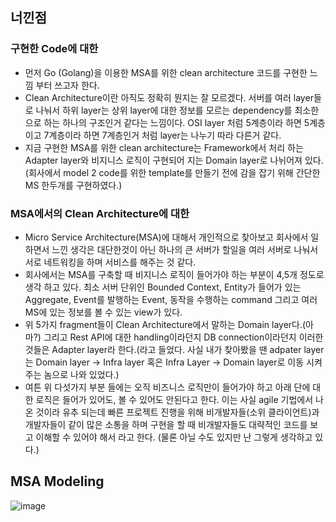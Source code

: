 ## 너낀점 

### 구현한 Code에 대한 
- 먼저 Go (Golang)을 이용한 MSA를 위한 clean architecture 코드를 구현한 느낌 부터 쓰고자 한다. 
- Clean Architecture이란 아직도 정확히 뭔지는 잘 모르겠다. 서버를 여러 layer들로 나눠서 하위 layer는 상위 layer에 대한 정보를 모르는 dependency를 최소한으로 하는 하나의 구조인거 같다는 느낌이다. OSI layer 처럼 5계층이라 하면 5계층이고 7계층이라 하면 7계층인거 처럼 layer는 나누기 따라 다른거 같다. 
- 지금 구현한 MSA를 위한 clean architecture는 Framework에서 처리 하는 Adapter layer와 비지니스 로직이 구현되어 지는 Domain layer로 나뉘어져 있다. (회사에서 model 2 code를 위한 template를 만들기 전에 감을 잡기 위해 간단한 MS 한두개를 구현하였다.)

### MSA에서의 Clean Architecture에 대한 
- Micro Service Architecture(MSA)에 대해서 개인적으로 찾아보고 회사에서 일하면서 느낀 생각은 대단한것이 아닌 하나의 큰 서버가 할일을 여러 서버로 나눠서 서로 네트워킹을 하며 서비스를 해주는 것 같다. 
- 회사에서는 MSA를 구축할 때 비지니스 로직이 들어가야 하는 부분이 4,5개 정도로 생각 하고 있다. 최소 서버 단위인 Bounded Context, Entity가 들어가 있는 Aggregate, Event를 발행하는 Event, 동작을 수행하는 command 그리고 여러 MS에 있는 정보를 볼 수 있는 view가 있다. 
- 위 5가지 fragment들이 Clean Architecture에서 말하는 Domain layer다.(아마?) 그리고 Rest API에 대한 handling이라던지 DB connection이라던지 이러한 것들은 Adapter layer라 한다.(라고 들었다. 사실 내가 찾아봤을 땐 adpater layer는 Domain layer -> Infra layer 혹은 Infra Layer -> Domain layer로 이동 시켜 주는 놈으로 나와 있었다.)
- 여튼 위 다섯가지 부분 들에는 오직 비즈니스 로직만이 들어가야 하고 아래 단에 대한 로직은 들어가 있어도, 볼 수 있어도 안된다고 한다. 이는 사실 agile 기법에서 나온 것이라 유추 되는데 빠른 프로젝트 진행을 위해 비개발자들(소위 클라이언트)과 개발자들이 같이 많은 소통을 하며 구현을 할 때 비개발자들도 대략적인 코드를 보고 이해할 수 있어야 해서 라고 한다. (물론 아닐 수도 있지만 난 그렇게 생각하고 있다.)

## MSA Modeling

![image](https://user-images.githubusercontent.com/43136526/125438507-ee1b4b3d-e3f8-456d-aff0-e90ef35a7375.png)


